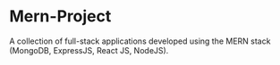 # Mern-Project
A collection of full-stack applications developed using the MERN stack (MongoDB, ExpressJS, React JS, NodeJS).
